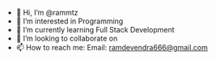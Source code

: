 - 👋 Hi, I’m @rammtz
- 👀 I’m interested in Programming
- 🌱 I’m currently learning Full Stack Development
- 💞️ I’m looking to collaborate on  
- 📫 How to reach me: Email: ramdevendra666@gmail.com

<!---
rammtz/rammtz is a ✨ special ✨ repository because its `README.md` (this file) appears on your GitHub profile.
You can click the Preview link to take a look at your changes.
--->
